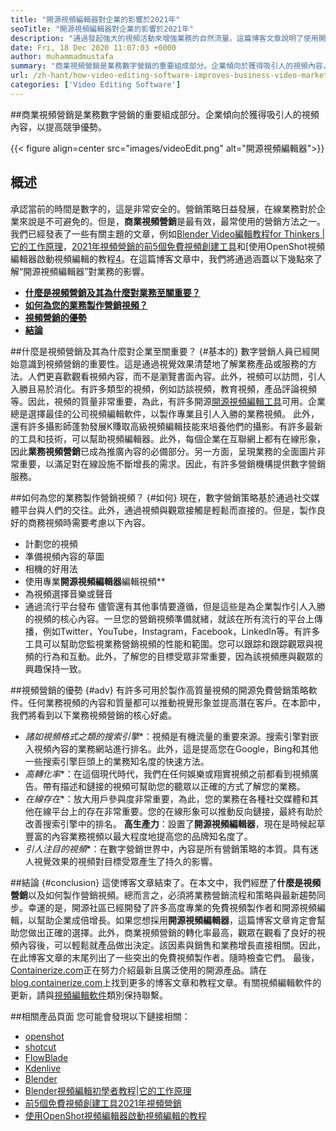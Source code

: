 ```yaml
---
title: "開源視頻編輯器對企業的影響於2021年" 
seoTitle: "開源視頻編輯器對企業的影響於2021年" 
description: "通過發起強大的視頻活動來增強業務的自然流量。這篇博客文章說明了使用開源視頻編輯器的好處。" 
date: Fri, 18 Dec 2020 11:07:03 +0000
author: muhammadmustafa
summary: "商業視頻營銷是業務數字營銷的重要組成部分。企業傾向於獲得吸引人的視頻內容，以提高競爭優勢。" 
url: /zh-hant/how-video-editing-software-improves-business-video-marketing/
categories: ['Video Editing Software']
---
```


##商業視頻營銷是業務數字營銷的重要組成部分。企業傾向於獲得吸引人的視頻內容，以提高競爭優勢。

{{< figure align=center src="images/videoEdit.png" alt="開源視頻編輯器">}}


## 概述
承認當前的時間是數字的，這是非常安全的。營銷策略日益發展，在線業務對於企業來說是不可避免的。但是，**商業視頻營銷**是最有效，最常使用的營銷方法之一。我們已經發表了一些有關主題的文章，例如[Blender Video編輯教程for Thinkers |它的工作原理][2]，[2021年視頻營銷的前5個免費視頻創建工具][3]和[使用OpenShot視頻編輯器啟動視頻編輯的教程[4]。在這篇博客文章中，我們將通過涵蓋以下幾點來了解“開源視頻編輯器”對業務的影響。
* **[什麼是視頻營銷及其為什麼對業務至關重要？][5]**
* **[如何為您的業務製作營銷視頻？][6]**
* **[視頻營銷的優勢][7]**
* **[結論][8]**

##什麼是視頻營銷及其為什麼對企業至關重要？   {#基本的}
數字營銷人員已經開始意識到視頻營銷的重要性。這是通過視覺效果清楚地了解業務產品或服務的方法。人們更喜歡觀看視頻內容，而不是瀏覽書面內容。此外，視頻可以訪問，引人入勝且易於消化。有許多類型的視頻，例如訪談視頻，教育視頻，產品評論視頻等。因此，視頻的質量非常重要，為此，有許多開源[開源視頻編輯工具][1]可用。企業總是選擇最佳的公司視頻編輯軟件，以製作專業且引人入勝的業務視頻。
此外，還有許多攝影師蓬勃發展K賺取高級視頻編輯技能來培養他們的攝影。有許多最新的工具和技術，可以幫助視頻編輯器。此外，每個企業在互聯網上都有在線形象，因此**業務視頻營銷**已成為推廣內容的必備部分。另一方面，呈現業務的全面圖片非常重要，以滿足對在線設施不斷增長的需求。因此，有許多營銷機構提供數字營銷服務。

##如何為您的業務製作營銷視頻？   {#如何}
現在，數字營銷策略基於通過社交媒體平台與人們的交往。此外，通過視頻與觀眾接觸是輕鬆而直接的。但是，製作良好的商務視頻時需要考慮以下內容。
* 計劃您的視頻
* 準備視頻內容的草圖
* 相機的好用法
* 使用專業**開源視頻編輯器**編輯視頻**
* 為視頻選擇音樂或聲音
* 通過流行平台發布
儘管還有其他事情要遵循，但是這些是為企業製作引人入勝的視頻的核心內容。一旦您的營銷視頻準備就緒，就該在所有流行的平台上傳播，例如Twitter，YouTube，Instagram，Facebook，LinkedIn等。有許多工具可以幫助您監視業務營銷視頻的性能和範圍。您可以跟踪和跟踪觀眾與視頻的行為和互動。此外，了解您的目標受眾非常重要，因為該視頻應與觀眾的興趣保持一致。

##視頻營銷的優勢 {#adv}
有許多可用於製作高質量視頻的開源免費營銷策略軟件。任何業務視頻的內容和質量都可以推動視覺形象並提高潛在客戶。在本節中，我們將看到以下業務視頻營銷的核心好處。
* *諸如視頻格式之類的搜索引擎**：視頻是有機流量的重要來源。搜索引擎對嵌入視頻內容的業務網站進行排名。此外，這是提高您在Google，Bing和其他一些搜索引擎巨頭上的業務知名度的快速方法。
* *高轉化率**：在這個現代時代，我們在任何娛樂或翔實視頻之前都看到視頻廣告。帶有描述和鏈接的視頻可幫助您的聽眾以正確的方式了解您的業務。
* *在線存在**：放大用戶參與度非常重要，為此，您的業務在各種社交媒體和其他在線平台上的存在非常重要。您的在線形象可以推動反向鏈接，最終有助於改善搜索引擎中的排名。
****高生產力****：設置了**開源視頻編輯器**，現在是時候起草豐富的內容業務視頻以最大程度地提高您的品牌知名度了。
* *引人注目的視頻**：在數字營銷世界中，內容是所有營銷策略的本質。具有迷人視覺效果的視頻對目標受眾產生了持久的影響。

##結論 {#conclusion}
這使博客文章結束了。在本文中，我們經歷了**什麼是視頻營銷**以及如何製作營銷視頻。總而言之，必須將業務營銷流程和策略與最新趨勢同步。幸運的是，開源社區已經開發了許多高度專業的免費視頻製作者和開源視頻編輯，以幫助企業成倍增長。如果您想採用**開源視頻編輯器**，這篇博客文章肯定會幫助您做出正確的選擇。此外，商業視頻營銷的轉化率最高，觀眾在觀看了良好的視頻內容後，可以輕鬆就產品做出決定。該因素與銷售和業務增長直接相關。因此，在此博客文章的末尾列出了一些突出的免費視頻製作者。隨時檢查它們。
最後，[Containerize.com][9]正在努力介紹最新且廣泛使用的開源產品。請在[blog.containerize.com][10]上找到更多的博客文章和教程文章。有關視頻編輯軟件的更新，請與[視頻編輯軟件][1]類別保持聯繫。

##相關產品頁面
您可能會發現以下鏈接相關：
  * [openshot][11]
  * [shotcut][12]
  * [FlowBlade][13]
  * [Kdenlive][14]
  * [Blender][15]
  * [Blender視頻編輯初學者教程|它的工作原理][2]
  * [前5個免費視頻創建工具2021年視頻營銷][3]
  * [使用OpenShot視頻編輯器啟動視頻編輯的教程][4]

  
[1]: https://products.containerize.com/video-editing-software
[2]: https://blog.containerize.com/video-editing-software/blender-video-editing-tutorial-for-beginners/
[3]: https://blog.containerize.com/video-editing-software/top-5-open-source-video-editor-software-for-video-marketing/
[4]: https://blog.containerize.com/video-editing-software/openshot-video-editor-tutorial-for-beginners-open-source/
[5]: #essential
[6]: #how
[7]: #adv
[8]: #Conclusion
[9]: https://www.containerize.com/
[10]: https://blog.containerize.com/
[11]: https://products.containerize.com/video-editing-software/openshot
[12]: https://products.containerize.com/video-editing-software/shotcut
[13]: https://products.containerize.com/video-editing-software/flowblade
[14]: https://products.containerize.com/video-editing-software/kdenlive
[15]: https://products.containerize.com/video-editing-software/blender
